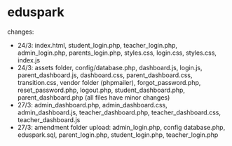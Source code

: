 # eduspark

changes:
- 24/3: index.html, student_login.php, teacher_login.php, admin_login.php, parents_login.php, styles.css, login.css, styles.css, index.js
- 24/3: assets folder, config/database.php, dashboard.js, login.js, parent_dashboard.js, dashboard.css, parent_dashboard.css, transition.css, vendor folder (phpmailer), forgot_password.php, reset_password.php, logout.php, student_dashboard.php, parent_dashboard.php (all files have minor changes)
- 27/3: admin_dashboard.php, admin_dashboard.css, admin_dashboard.js, teacher_dashboard.php, teacher_dashboard.css, teacher_dashboard.js
- 27/3: amendment folder upload: admin_login.php, config database.php, eduspark.sql, parent_login.php, student_login.php, teacher_login.php
